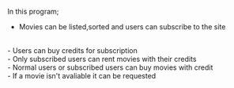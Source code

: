 In this program;
  <br>
  - Movies can be listed,sorted and users can subscribe to the site
  <br>
  - Users can buy credits for subscription
  <br>
  - Only subscribed users can rent movies with their credits
  <br>
  - Normal users or subscribed users can buy movies with credit
  <br>
  - If a movie isn't avaliable it can be requested 
